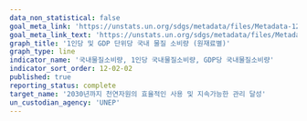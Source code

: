 ```yaml
---
data_non_statistical: false
goal_meta_link: 'https://unstats.un.org/sdgs/metadata/files/Metadata-12-02-02.pdf'
goal_meta_link_text: 'https://unstats.un.org/sdgs/metadata/files/Metadata-12-02-02.pdf'
graph_title: '1인당 및 GDP 단위당 국내 물질 소비량 (원재료별)'
graph_type: line
indicator_name: '국내물질소비량, 1인당 국내물질소비량, GDP당 국내물질소비량'
indicator_sort_order: 12-02-02
published: true
reporting_status: complete
target_name: '2030년까지 천연자원의 효율적인 사용 및 지속가능한 관리 달성'
un_custodian_agency: 'UNEP'
---
```


